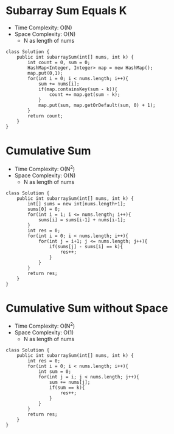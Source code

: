 # Subarray Sum Equals K

- Time Complexity: O(N)
- Space Complexity: O(N)
  - N as length of nums

```
class Solution {
    public int subarraySum(int[] nums, int k) {
        int count = 0, sum = 0;
        HashMap<Integer, Integer> map = new HashMap();
        map.put(0,1);
        for(int i = 0; i < nums.length; i++){
            sum += nums[i];
            if(map.containsKey(sum - k)){
                count += map.get(sum - k);
            }
            map.put(sum, map.getOrDefault(sum, 0) + 1);
        }
        return count;
    }
}
```

# Cumulative Sum

- Time Complexity: O(N<sup>2</sup>)
- Space Complexity: O(N)
  - N as length of nums

```
class Solution {
    public int subarraySum(int[] nums, int k) {
        int[] sums = new int[nums.length+1];
        sums[0] = 0;
        for(int i = 1; i <= nums.length; i++){
            sums[i] = sums[i-1] + nums[i-1];
        }
        int res = 0;
        for(int i = 0; i < nums.length; i++){
            for(int j = i+1; j <= nums.length; j++){
                if(sums[j] - sums[i] == k){
                    res++;
                }
            }
        }
        return res;
    }
}
```

# Cumulative Sum without Space

- Time Complexity: O(N<sup>2</sup>)
- Space Complexity: O(1)
  - N as length of nums

```
class Solution {
    public int subarraySum(int[] nums, int k) {
        int res = 0;
        for(int i = 0; i < nums.length; i++){
            int sum = 0;
            for(int j = i; j < nums.length; j++){
                sum += nums[j];
                if(sum == k){
                    res++;
                }
            }
        }
        return res;
    }
}
```

